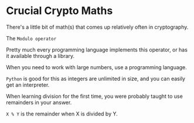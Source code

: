 # Crucial Crypto Maths

There's a little bit of math(s) that comes up relatively often in cryptography. 

The `Modulo operator`

Pretty much every programming language implements this operator, or has it available through a library. 

When you need to work with large numbers, use a programming language. 

`Python` is good for this as integers are unlimited in size, and you can easily get an interpreter.

When learning division for the first time, you were probably taught to use remainders in your answer. 

`X % Y` is the remainder when X is divided by Y.
